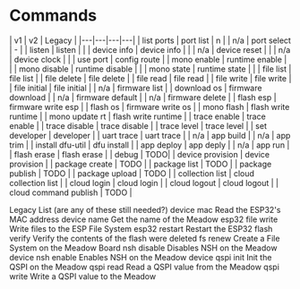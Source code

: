 ﻿# Commands

| v1 | v2 | Legacy |
|---|---|---|---|
| list ports | port list |  n |
| n/a | port select | - |
| listen | listen | |
| device info | device info | |
| n/a | device reset | |
| n/a | device clock | |
| use port | config route | 
| mono enable | runtime enable | |
| mono disable | runtime disable | |
| mono state | runtime state | |
| file list | file list |
| file delete | file delete |
| file read | file read |
| file write | file write |
| file initial | file initial |
| n/a | firmware list |
| download os | firmware download |
| n/a | firmware default |
| n/a | firmware delete |
| flash esp | firmware write esp |
| flash os | firmware write os |
| mono flash | flash write runtime |
| mono update rt | flash write runtime |
| trace enable | trace enable |
| trace disable | trace disable |
| trace level | trace level |
| set developer | developer |
| uart trace | uart trace |
| n/a | app build |
| n/a | app trim |
| install dfu-util | dfu install |
| app deploy | app deply |
| n/a | app run |
| flash erase | flash erase |
| debug | TODO|
| device provision | device provision |
| package create | TODO |
| package list | TODO |
| package publish | TODO |
| package upload | TODO |
| collection list | cloud collection list |
| cloud login | cloud login |
| cloud logout | cloud logout |
| cloud command publish | TODO |




Legacy List (are any of these still needed?)
  device mac        Read the ESP32's MAC address
  device name       Get the name of the Meadow
  esp32 file write  Write files to the ESP File System
  esp32 restart     Restart the ESP32
  flash verify      Verify the contents of the flash were deleted
  fs renew          Create a File System on the Meadow Board
  nsh disable       Disables NSH on the Meadow device
  nsh enable        Enables NSH on the Meadow device
  qspi init         Init the QSPI on the Meadow
  qspi read         Read a QSPI value from the Meadow
  qspi write        Write a QSPI value to the Meadow
